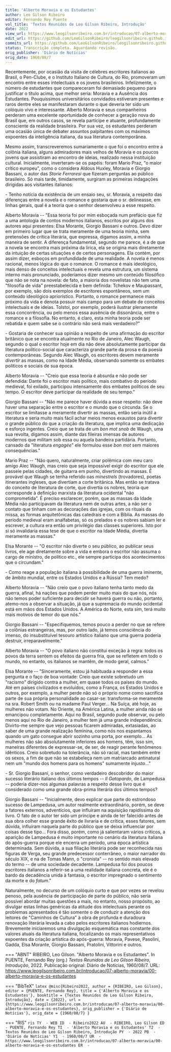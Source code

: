 ```yaml
---
title: 'Alberto Moravia e os Estudantes'
author: Leo Gilson Ribeiro
editor: Fernando Rey Puente
vol_title: 'Textos Reunidos de Leo Gilson Ribeiro, Introdução'
date: 2022
view_url: https://www.leogilsonribeiro.com.br/introducao/07-alberto-moravia/00-alberto-moravia-e-os-estudantes
edit_url: https://github.com/LeoGilsonRibeiro/leogilsonribeiro.github.io/edit/main//docs/markdown/introducao/07-alberto-moravia/00-alberto-moravia-e-os-estudantes.md
commits_url: https://github.com/LeoGilsonRibeiro/leogilsonribeiro.github.io/commits/main/docs/markdown/introducao/07-alberto-moravia/00-alberto-moravia-e-os-estudantes.md
status: Transcrição completa. Aguardando revisão.
orig_publisher: 'Diário de Notícias'
orig_date: 1960/08/7
---
```


Recentemente, por ocasião da visita de célebres escritores italianos ao Brasil, o Pen-Clube, e o Instituto Italiano de Cultura, do Rio, promoveram um encontro entre esses intelectuais e os jovens brasileiros. Infelizmente, o número de estudantes que compareceram foi demasiado pequeno para justificar o título acima, que melhor seria: Moravia e a Ausência dos Estudantes. Pouquíssimos universitários convidados estiveram presentes e raros dentre eles se manifestaram durante o que deveria ter sido um colóquio vivo e interessante. Alberto Moravia e seus companheiros perderam uma excelente oportunidade de conhecer a geração nova do Brasil que, em outros casos, se revela partícipe e atuante, profundamente consciente da realidade brasileira. Por sua vez, os estudantes perderam uma ocasião única de debater assuntos palpitantes com os máximos expoentes da inteligência italiana, da sua literatura contemporânea.

Mesmo assim, transcreveremos sumariamente o que foi o encontro entre a colônia italiana, alguns admiradores mais velhos de Moravia e os poucos jovens que assistiram ao encontro de ideias, realizado nessa instituição cultural. Inicialmente, inverteram-se os papéis: foram Mario Praz, "o maior crítico europeu", como o considera Aldous Huxley, Moravia e Giorgio Bassani, o autor das *Storie Ferraresi* que fizeram perguntas ao público brasileiro. Só mais tarde, timidamente, surgiram as primeiras indagações dirigidas aos visitantes italianos:

\- Tenho notícia da existência de um ensaio seu, sr. Moravia, a respeito das diferenças entre a novela e o romance e gostaria que o sr. delineasse, em linhas gerais, qual é a teoria que o senhor desenvolveu a esse respeito.

Alberto Moravia -- "Essa teoria foi por mim esboçada num prefácio que fiz a uma antologia de contos modernos italianos, escritos por alguns dos autores aqui presentes: Elsa Morante, Giorgio Bassani e outros. Devo dizer em primeiro lugar que se trata meramente de uma teoria minha, sem pretensões de crítica literária, que expressa, digamos assim, a minha maneira de sentir. A diferença fundamental, segundo me parece, é a de que a novela se encontra mais próxima da lírica, ela se origina mais diretamente da intuição de certas situações e de certos personagens. Ela contém, por assim dizer, esboços em profundidade de uma realidade. A novela é menos racional, menos lógica do que o romance. O romance é mais ideológico, mais denso de conceitos intelectuais e revela uma estrutura, um sistema interno mais pronunciado, poderíamos dizer mesmo um conteúdo filosófico que não se nota na novela: de fato, a maioria dos novelistas não tem uma "filosofia de vida" preestabelecida e bem definida: Tchekov e Maupassant, por exemplo, são dois exemplos de escritores espontâneos, sem um conteúdo ideológico apriorístico. Portanto, o romance permanece mais próximo da vida e denota possuir mais campo para um debate de conceitos intelectuais e de ideias. Tolstoi, por exemplo, poderá ilustrar plenamente essa concorrência, ou pelo menos essa ausência de dissonância, entre o romance e a filosofia. No entanto, é claro, esta minha teoria pode ser rebatida e quem sabe se o contrário não será mais verdadeiro?"

\- Gostaria de conhecer sua opinião a respeito de uma afirmação do escritor britânico que se encontra atualmente no Rio de Janeiro, Alec Waugh, segundo o qual o escritor hoje em dia não deve absolutamente participar da literatura político-social que caracteriza grande parte da prosa e da poesia contemporâneas. Segundo Alec Waugh, os escritores devem meramente *divertir* as massas, como na Idade Média, observando somente os embates políticos e sociais de sua época.

Alberto Moravia -- "Creio que essa teoria é absurda e não pode ser defendida: Dante foi o escritor mais político, mais combativo do período medieval, foi exilado, participou intensamente dos embates políticos de seu tempo. O escritor deve participar da realidade de seu tempo."

Giorgio Bassani -- "Não me parece haver dúvida a esse respeito: não deve haver uma separação entre o escritor e o mundo que o circunda. Se o escritor se limitasse a meramente divertir as massas, então seria inútil a literatura e seria muito mais fácil achar meios menos exaustos para divertir o grande público do que a criação da literatura, que implica uma dedicação e esforço ingentes. Creio que se trata de um *bon mot* *snob* de Waugh, uma sua revolta, digamos assim, diante das fileiras imensas de autores modernos que militam sob essa ou aquela bandeira partidária. Portanto, cansado da "literatura *engagée*" ele formulou esse *bon mot* sem maiores consequências."

Mario Praz -- "Não quero, naturalmente, criar polêmica com meu caro amigo Alec Waugh, mas creio que seja impossível exigir do escritor que ele passeie pelas cidades, de guitarra em punho, divertindo as massas. É provável que Waugh se tenha referido oas *minestrels* (trovadores), poetas itinerantes ingleses, que divertiam a corte britânica. Mas então se tratava do conceito de literatura de corte, que divertia os nobres, teoria que corresponde à definição marxista da literatura ocidental "não comprometida". É preciso esclarecer, porém, que as massas da Idade Média não participavam da literatura nem de outras artes, a não ser o contato que tinham com as decorações das igrejas, com os rituais da missa, as formas arquitetônicas das catedrais e com a Bíblia. As massas do período medieval eram analfabetas, só os prelados e os nobres sabiam ler e escrever, a cultura era então um privilégio das classes superiores. Isto por si só invalidaria essa tese de que o escritor na Idade Média, divertia meramente as massas."

Elsa Morante -- "O escritor não diverte o seu público, ao publicar seus livros, ele age diretamente sobre a vida e embora o escritor não assuma o cargo de ministro, de político etc., ele sempre participa dos acontecimentos que o circundam."

\- Como reage a população italiana à possibilidade de uma guerra iminente, de âmbito mundial, entre os Estados Unidos e a Rússia? Tem medo?

Alberto Moravia -- "Não creio que o povo italiano tenha tanto medo da guerra, afinal, há nações que podem perder muito mais do que nós, nós não temos poder suficiente para decidir se haverá guerra ou não, portanto, atemo-nos a observar a situação, já que a supremacia do mundo ocidental está em mãos dos Estados Unidos. A América do Norte, esta sim, terá muito mais motivos de temor do que nós."

Giorgio Bassani -- "Especifiquemos, temos pouco a perder no que se refere a colônias estrangeiras, mas, por outro lado, já temos consciência do imenso, do insubstituível tesouro artístico italiano que uma guerra poderia destruir, irreparavelmente."

Alberto Moravia -- "O povo italiano não constitui exceção à regra: todos os povos da terra sentem os efeitos da guerra fria, que se refletem em todo o mundo, no entanto, os italianos se mantêm, de modo geral, calmos."

Elsa Morante -- "Sinceramente, estou já habituada a responder a essa pergunta e o faço de boa vontade: Creio que existe sobretudo um "racismo" dirigido contra a mulher, em quase todos os países do mundo. Até em países civilizados e evoluídos, como a França, os Estados Unidos e outros, por exemplo, a mulher perde não só o próprio nome como sacrifica parte de sua própria personalidade ao casar-se: transforma-se meramente na sra. Robert Smith ou na madame Paul Verger\... Na Suíça, até hoje, as mulheres não votam. No Oriente, na América Latina, a mulher ainda não se emancipou completamente. Aqui no Brasil, segundo pude observar, ou pelo menos aqui no Rio de Janeiro, a mulher tem já uma grande independência. Divirto-me sempre que vejo pessoas ficarem admiradas, extasiadas, ao saber de uma grande realização feminina, como nós nos espantamos quando um gato consegue abrir sozinho uma porta, por exemplo\... As mulheres não são absolutamente inferiores aos homens, têm, isso sim, maneiras diferentes de expressar-se, de ser, de reagir perante fenômenos idênticos. Creio sobretudo na tolerância, não só racial, mas também entre os sexos, a fim de que não se estabeleça nem um matriarcado antinatural nem um "mundo dos homens para os homens" sumamente injusto\..."

\- Sr. Giorgio Bassani, o senhor, como verdadeiro descobridor do maior sucesso literário italiano dos últimos tempos -- *Il Gatopardo*, de Lampedusa -- poderia dizer-nos algumas palavras a respeito desse livro que é considerado como uma grande obra-prima literária dos últimos tempos?

Giorgio Bassani -- "Inicialmente, devo explicar que parte do estrondoso sucesso de Lampedusa, um autor realmente extraordinário, porém, se deve a fatores externos, adventícios, que influíram na aquisição rapidíssima do livro. O fato de o autor ter sido um príncipe e ainda de ter falecido antes de sua obra colher esse grande êxito de livraria e de crítica, esses fatores, sem dúvida, influíram naquela parte do público que se deixa influenciar por coisas desse tipo\... Fora disso, porém, como já salientaram vários críticos, a aparição de Lampedusa é muito importante no cenário da literatura italiana do após-guerra porque ele encerra um período, uma época artística determinada. Sem dúvida, a sua filiação literária pode ser reconhecida nas figuras de Verga, seu grande predecessor conterrâneo, o maior narrador do século XIX, e na de Tomas Mann, o "cronista" -- no sentido mais elevado do termo -- de uma sociedade decadente. Lampedusa foi dos poucos escritores italianos a referir-se a uma realidade italiana concreta, ele é o bardo da decadência unida à fantasia, o escritor impregnado o sentimento da morte e do *fatum*."

Naturalmente, no decurso de um colóquio curto e que por vezes se revelou penoso, pela ausência de participação de parte do público, não seria possível abordar muitas questões a mais, no entanto, nosso propósito, ao divulgar estas linhas genéricas da atitude dos intelectuais perante os problemas apresentados é tão somente o de conduzir a atenção dos leitores de "Caminhos de Cultura" à obra de profunda e duradoura renovação literária levada a cabo pelos escritores italianos hodiernos. Brevemente iniciaremos uma divulgação esquemática mas constante dos valores atuais da literatura italiana, focalizando os mais representativos expoentes da criação artística do após-guerra: Moravia, Pavese, Pasolini, Gadda, Elsa Morante, Giorgio Bassani, Pratolini, Vittorini e outros.


=== "ABNT"
    RIBEIRO, Leo Gilson. "Alberto Moravia e os Estudantes". In PUENTE, Fernando Rey (org.) <em>Textos Reunidos de Leo Gilson Ribeiro, Introdução</em>, 2022. Publicação original: Diário de Notícias, 1960/08/7. URL: <a href="stable_url">https://www.leogilsonribeiro.com.br/introducao/07-alberto-moravia/00-alberto-moravia-e-os-estudantes</a>

=== "BibTeX"
    ```latex
    @misc{Ribeiro2022,
    author = {RIBEIRO, Leo Gilson},
    editor = {PUENTE, Fernando Rey},
    title = {'Alberto Moravia e os Estudantes'},
    booktitle = {Textos Reunidos de Leo Gilson Ribeiro, Introdução},
    date = {2022},
    url = {https://www.leogilsonribeiro.com.br/introducao/07-alberto-moravia/00-alberto-moravia-e-os-estudantes},
    orig_publisher = {'Diário de Notícias'},
    orig_date = {1960/08/7}
    }
    ```

=== "RIS"
    ```ris
    TY  - WEB
    ID  - Ribeiro2022
    AU  - RIBEIRO, Leo Gilson
    ED  - PUENTE, Fernando Rey
    TI  - 'Alberto Moravia e os Estudantes'
    T2  - Textos Reunidos de Leo Gilson Ribeiro, Introdução
    PY  - 2022
    PB  - 'Diário de Notícias'
    Y1  - 1960/08/7
    UR  - https://www.leogilsonribeiro.com.br/introducao/07-alberto-moravia/00-alberto-moravia-e-os-estudantes
    ER  - 
    ```
